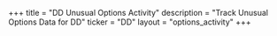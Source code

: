 +++
title = "DD Unusual Options Activity"
description = "Track Unusual Options Data for DD"
ticker = "DD"
layout = "options_activity"
+++


